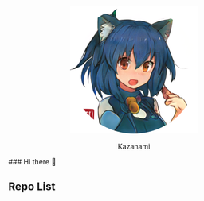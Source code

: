 <div class="profile_image" align="center">
  <img class="profile" src="https://raw.githubusercontent.com/Kazanami/avatar-getter-node/master/Kazanami.png">
  <p> Kazanami </p>
</div>
<!-- trigger -->
### Hi there 👋

## Repo List
